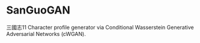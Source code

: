 # SanGuoGAN
三國志11 Character profile generator via Conditional Wasserstein Generative Adversarial Networks (cWGAN).
